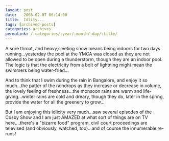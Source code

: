 ```yaml
---
layout: post
date:	2008-02-07 06:14:00
title:  Idlity...
tags: [archived-posts]
categories: archives
permalink: /:categories/:year/:month/:day/:title/
---
```

A sore throat, and heavy,sleeting snow means being indoors for two days running...yesterday the pool at the YMCA was closed as they are not allowed to be open during a thunderstorm, though they are an indoor pool. The logic is that the electricity from a bolt of lightning might mean the swimmers being water-fried...

And to think that I swim during the rain in Bangalore, and enjoy it so much...the patter of the raindrops as they increase or decrease in volume, the lovely feeling of freshness...the monsoon rains are warm and life-giving...winter rains are cold and dreary, though they do, later in the spring, provide the water for all the greenery to grow...

But I am enjoying this idlicity very much...saw several episodes of the Cosby Show and I am just AMAZED at what sort of things are on TV here....there's a "bizarre food" program, civil court proceedings are televised (and obviously, watched, too)...and of course the innumerable re-runs!
